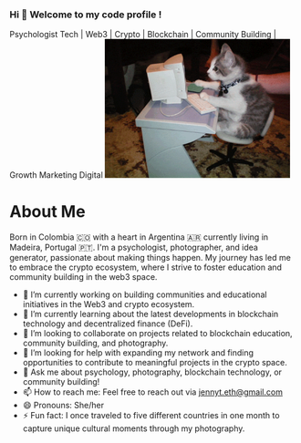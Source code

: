 ###  Hi  👋 Welcome to my code profile !
Psychologist Tech | Web3 | Crypto | Blockchain | Community Building | Growth Marketing Digital
<img src = "Hi.gif" width = "325px">
#  About Me
Born in Colombia 🇨🇴  with a heart in  Argentina 🇦🇷 currently living in  Madeira, Portugal 🇵🇹. 
I'm a psychologist, photographer, and idea generator, passionate about making things happen. My journey has led me to embrace the crypto ecosystem, where I strive to foster education and community building in the web3 space. 

- 🔭 I’m currently working on building communities and educational initiatives in the Web3 and crypto ecosystem.
- 🌱 I’m currently learning about the latest developments in blockchain technology and decentralized finance (DeFi).
- 👯 I’m looking to collaborate on projects related to blockchain education, community building, and photography.
- 🤔 I’m looking for help with expanding my network and finding opportunities to contribute to meaningful projects in the crypto space.
- 💬 Ask me about psychology, photography, blockchain technology, or community building!
- 📫 How to reach me: Feel free to reach out via jennyt.eth@gmail.com
- 😄 Pronouns: She/her
- ⚡ Fun fact: I once traveled to five different countries in one month to capture unique cultural moments through my photography.
